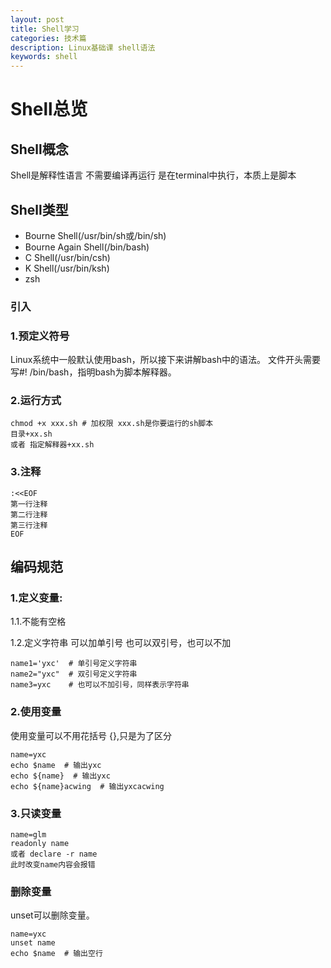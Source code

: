 ```yaml
---
layout: post
title: Shell学习
categories: 技术篇
description: Linux基础课 shell语法
keywords: shell 
---
```


# Shell总览

## Shell概念

Shell是解释性语言 不需要编译再运行 是在terminal中执行，本质上是脚本

## Shell类型

- Bourne Shell(/usr/bin/sh或/bin/sh)
- Bourne Again Shell(/bin/bash)
- C Shell(/usr/bin/csh)
- K Shell(/usr/bin/ksh)
- zsh

### 引入

### 1.预定义符号

Linux系统中一般默认使用bash，所以接下来讲解bash中的语法。
文件开头需要写#! /bin/bash，指明bash为脚本解释器。

### 2.运行方式

```shell
chmod +x xxx.sh # 加权限 xxx.sh是你要运行的sh脚本
目录+xx.sh
或者 指定解释器+xx.sh
```

### 3.注释

```shell
:<<EOF
第一行注释
第二行注释
第三行注释
EOF
```

## 编码规范

### 1.定义变量:

1.1.不能有空格 

1.2.定义字符串 可以加单引号 也可以双引号，也可以不加

```shell
name1='yxc'  # 单引号定义字符串
name2="yxc"  # 双引号定义字符串
name3=yxc    # 也可以不加引号，同样表示字符串
```

### 2.使用变量

使用变量可以不用花括号  $\{\}$,只是为了区分

```shell
name=yxc
echo $name  # 输出yxc
echo ${name}  # 输出yxc
echo ${name}acwing  # 输出yxcacwing
```

### 3.只读变量

```shell
name=glm
readonly name
或者 declare -r name
此时改变name内容会报错
```

### 删除变量

unset可以删除变量。

```shell
name=yxc
unset name
echo $name  # 输出空行
```

